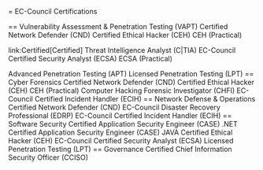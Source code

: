 = EC-Council Certifications

== Vulnerability Assessment & Penetration Testing (VAPT)
Certified Network Defender (CND)
Certified Ethical Hacker (CEH)
CEH (Practical)

link:Certified[Certified] Threat Intelligence Analyst (C|TIA)
EC-Council Certified Security Analyst (ECSA)
ECSA (Practical)

Advanced Penetration Testing (APT)
Licensed Penetration Testing (LPT)
== Cyber Forensics
Certified Network Defender (CND)
Certified Ethical Hacker (CEH)
CEH (Practical)
Computer Hacking Forensic Investigator (CHFI)
EC-Council Certified Incident Handler (ECIH)
== Network Defense & Operations
Certified Network Defender (CND)
EC-Council Disaster Recovery Professional (EDRP)
EC-Council Certified Incident Handler (ECIH)
== Software Security
Certified Application Security Engineer (CASE) .NET
Certified Application Security Engineer (CASE) JAVA
Certified Ethical Hacker (CEH)
EC-Council Certified Security Analyst (ECSA)
Licensed Penetration Testing (LPT)
== Governance
Certified Chief Information Security Officer (CCISO)
